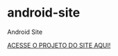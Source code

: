 # android-site
 Android Site
 <p><a href="https://viniciusa2124.github.io/android-site/projeto01" target="_blank" class="externo">ACESSE O PROJETO DO SITE AQUI!</a></p>

